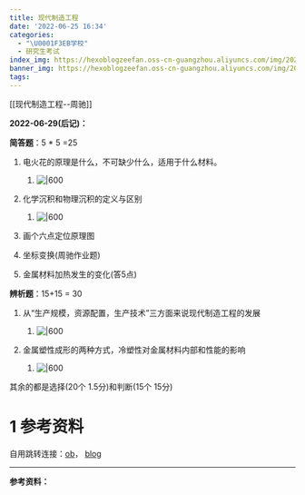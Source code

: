 ```yaml
---
title: 现代制造工程
date: '2022-06-25 16:34'
categories:
  - "\U0001F3EB学校"
  - 研究生考试
index_img: https://hexoblogzeefan.oss-cn-guangzhou.aliyuncs.com/img/202206240956178.jpg
banner_img: https://hexoblogzeefan.oss-cn-guangzhou.aliyuncs.com/img/202206200917436.jpg
tags:
---
```





[[现代制造工程--周驰]]



**2022-06-29(后记)：**

**简答题**：5 * 5  =25
1. 电火花的原理是什么，不可缺少什么，适用于什么材料。
	1. ![|600](https://hexoblogzeefan.oss-cn-guangzhou.aliyuncs.com/img/202206291624610.png)

1. 化学沉积和物理沉积的定义与区别
	1. ![|600](https://hexoblogzeefan.oss-cn-guangzhou.aliyuncs.com/img/202206291626815.png)

1. 画个六点定位原理图
2. 坐标变换(周驰作业题)
3. 金属材料加热发生的变化(答5点)

**辨析题**：15+15 = 30
1. 从“生产规模，资源配置，生产技术”三方面来说现代制造工程的发展
	1. ![|600](https://hexoblogzeefan.oss-cn-guangzhou.aliyuncs.com/img/202206291622155.png)

2. 金属塑性成形的两种方式，冷塑性对金属材料内部和性能的影响
	1. ![|600](https://hexoblogzeefan.oss-cn-guangzhou.aliyuncs.com/img/202206291623008.png)


其余的都是选择(20个 1.5分)和判断(15个 15分)




# 1 参考资料
自用跳转连接：[ob]()， [blog]()





















---
**参考资料：**

